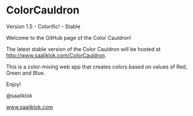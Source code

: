 # ColorCauldron
Version 1.5 - Colorific! - Stable

Welcome to the GitHub page of the Color Cauldron!

The latest stable version of the Color Cauldron will be hosted at http://www.saaliklok.com/ColorCauldron.

This is a color-mixing web app that creates colors based on values of Red, Green and Blue.

Enjoy!

@saaliklok

www.saaliklok.com